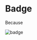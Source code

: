 # Badge
Because

![badge](https://img.shields.io/endpoint?url=https://gist.githubusercontent.com/Balazs23/a6abaa6f4b8ef5450a7e9fc531c179a3/raw/pytest-coverage-comment__main.json)
